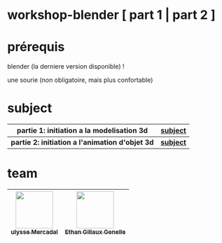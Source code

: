 # workshop-blender    [ part 1 | part 2 ]

# prérequis
blender (la derniere version disponible) !

une sourie (non obligatoire, mais plus confortable)

# subject

|**partie 1: initiation a la modelisation 3d** | [subject](https://github.com/ulysse-mercadal/workshop_blender-part-1-/blob/main/subject_part_1.md)
| :------------: | :------------: |
| **partie 2: initiation a l'animation d'objet 3d** | [**subject**](https://github.com/ulysse-mercadal/workshop_blender-part-1-/blob/main/subject_part_2.md)

# team
| [<img src="https://avatars.githubusercontent.com/u/146720787?v=4" width=85><br><sub>ulysse Mercadal</sub>](https://github.com/ulysse-mercadal) | [<img src="https://avatars.githubusercontent.com/u/146710139?v=4" width=85><br><sub>Ethan Gillaux Genelle</sub>](https://github.com/Kunamito)
| :------------: | :------------: |
